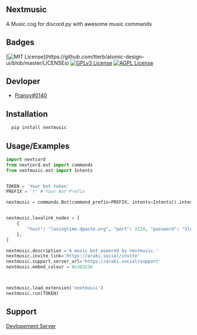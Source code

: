 
## Nextmusic

A Music cog for discord.py with awesome music commands


## Badges


[![MIT License](https://img.shields.io/apm/l/atomic-design-ui.svg?)](https://github.com/tterb/atomic-design-ui/blob/master/LICENSEs)
[![GPLv3 License](https://img.shields.io/badge/License-GPL%20v3-yellow.svg)](https://opensource.org/licenses/)
[![AGPL License](https://img.shields.io/badge/license-AGPL-blue.svg)](http://www.gnu.org/licenses/agpl-3.0)



## Devloper

- [Pranoy#0140](https://discord.com/users/942683245106065448)


## Installation

```bash
  pip install nextmusic
```
    
## Usage/Examples

```py
import nextcord
from nextcord.ext import commands
from nextmusic.ext import Intents


TOKEN = 'Your bot token'
PREFIX = '!' # Your Bot Prefix

nextmusic = commands.Bot(command_prefix=PREFIX, intents=Intents().intents, case_insensitive=True)


nextmusic.lavalink_nodes = [
    {
        "host": "losingtime.dpaste.org", "port": 2124, "password": "SleepingOnTrains"
    },
]

nextmusic.description ='A music bot powered by nextmusic.'
nextmusic.invite_link='https://araki.social/invite'
nextmusic.support_server_url='https://araki.social/support'
nextmusic.embed_colour = 0x303236



nextmusic.load_extension('nextmusic')
nextmusic.run(TOKEN)
```


## Support

[Devlopement Server](https://araki.social/support)
